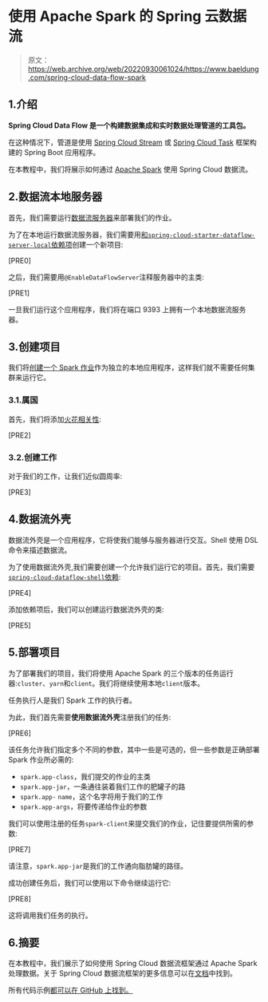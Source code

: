 # 使用 Apache Spark 的 Spring 云数据流

> 原文：<https://web.archive.org/web/20220930061024/https://www.baeldung.com/spring-cloud-data-flow-spark>

## 1.介绍

**Spring Cloud Data Flow 是一个构建数据集成和实时数据处理管道的工具包。**

在这种情况下，管道是使用 [Spring Cloud Stream](https://web.archive.org/web/20220625085016/https://cloud.spring.io/spring-cloud-stream/) 或 [Spring Cloud Task](https://web.archive.org/web/20220625085016/https://spring.io/projects/spring-cloud-task) 框架构建的 Spring Boot 应用程序。

在本教程中，我们将展示如何通过 [Apache Spark](/web/20220625085016/https://www.baeldung.com/apache-spark) 使用 Spring Cloud 数据流。

## 2.数据流本地服务器

首先，我们需要运行[数据流服务器](/web/20220625085016/https://www.baeldung.com/spring-cloud-data-flow-stream-processing)来部署我们的作业。

为了在本地运行数据流服务器，我们需要用[和`spring-cloud-starter-dataflow-server-local`依赖项](https://web.archive.org/web/20220625085016/https://search.maven.org/search?q=spring-cloud-starter-dataflow-server-local)创建一个新项目:

[PRE0]

之后，我们需要用`@EnableDataFlowServer`注释服务器中的主类:

[PRE1]

一旦我们运行这个应用程序，我们将在端口 9393 上拥有一个本地数据流服务器。

## 3.创建项目

我们将[创建一个 Spark 作业](/web/20220625085016/https://www.baeldung.com/apache-spark)作为独立的本地应用程序，这样我们就不需要任何集群来运行它。

### 3.1.属国

首先，我们将添加[火花相关性](https://web.archive.org/web/20220625085016/https://search.maven.org/artifact/org.apache.spark/spark-core_2.10/2.2.3/jar):

[PRE2]

### 3.2.创建工作

对于我们的工作，让我们近似圆周率:

[PRE3]

## 4.数据流外壳

数据流外壳是一个应用程序，它将使我们能够与服务器进行交互。Shell 使用 DSL 命令来描述数据流。

为了使用数据流外壳,我们需要创建一个允许我们运行它的项目。首先，我们需要[`spring-cloud-dataflow-shell`依赖](https://web.archive.org/web/20220625085016/https://search.maven.org/search?q=spring-cloud-dataflow-shell):

[PRE4]

添加依赖项后，我们可以创建运行数据流外壳的类:

[PRE5]

## 5.部署项目

为了部署我们的项目，我们将使用 Apache Spark 的三个版本的任务运行器:`cluster`、`yarn`和`client`。我们将继续使用本地`client`版本。

任务执行人是我们 Spark 工作的执行者。

为此，我们首先需要**使用数据流外壳**注册我们的任务:

[PRE6]

该任务允许我们指定多个不同的参数，其中一些是可选的，但一些参数是正确部署 Spark 作业所必需的:

*   `spark.app-class`，我们提交的作业的主类
*   `spark.app-jar`，一条通往装着我们工作的肥罐子的路
*   `spark.app-` `name`，这个名字将用于我们的工作
*   `spark.app-args`，将要传递给作业的参数

我们可以使用注册的任务`spark-client`来提交我们的作业，记住要提供所需的参数:

[PRE7]

请注意，`spark.app-jar`是我们的工作通向脂肪罐的路径。

成功创建任务后，我们可以使用以下命令继续运行它:

[PRE8]

这将调用我们任务的执行。

## 6.摘要

在本教程中，我们展示了如何使用 Spring Cloud 数据流框架通过 Apache Spark 处理数据。关于 Spring Cloud 数据流框架的更多信息可以在[文档](https://web.archive.org/web/20220625085016/https://cloud.spring.io/spring-cloud-dataflow/)中找到。

所有代码示例[都可以在 GitHub 上找到。](https://web.archive.org/web/20220625085016/https://github.com/eugenp/tutorials/tree/master/spring-cloud-modules/spring-cloud-data-flow/apache-spark-job)